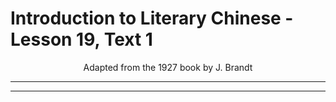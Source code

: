 # Introduction to Literary Chinese - Lesson 19, Text 1

<center>Adapted from the 1927 book by J. Brandt</center>

---

---

